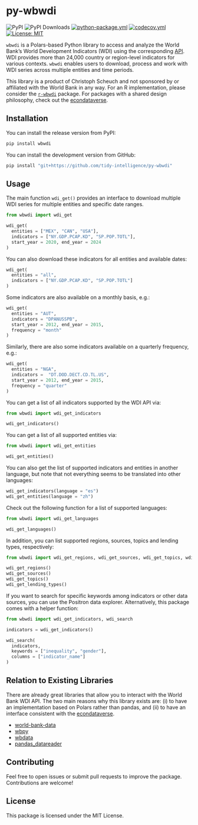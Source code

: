 # py-wbwdi
![PyPI](https://img.shields.io/pypi/v/wbwdi?label=pypi%20package)
![PyPI Downloads](https://img.shields.io/pypi/dm/wbwdi)
[![python-package.yml](https://github.com/tidy-intelligence/py-wbwdi/actions/workflows/python-package.yml/badge.svg)](https://github.com/tidy-intelligence/py-wbwdi/actions/workflows/python-package.yml)
[![codecov.yml](https://codecov.io/gh/tidy-intelligence/py-wbwdi/graph/badge.svg)](https://app.codecov.io/gh/tidy-intelligence/py-wbwdi)
[![License:
MIT](https://img.shields.io/badge/License-MIT-yellow.svg)](https://opensource.org/licenses/MIT)

`wbwdi` is a Polars-based Python library to access and analyze the World Bank’s World Development Indicators (WDI) using the corresponding [API](https://datahelpdesk.worldbank.org/knowledgebase/articles/889392-about-the-indicators-api-documentation). WDI provides more than 24,000 country or region-level indicators for various contexts. `wbwdi` enables users to download, process and work with WDI series across multiple entities and time periods.

This library is a product of Christoph Scheuch and not sponsored by or affiliated with the World Bank in any way. For an R implementation, please consider the [`r-wbwdi`](https://github.com/tidy-intelligence/r-wbwdi) package. For packages with a shared design philosophy, check out the [econdataverse](https://www.econdataverse.org/).

## Installation

You can install the release version from PyPI: 

```python
pip install wbwdi
```

You can install the development version from GitHub:

```python
pip install "git+https://github.com/tidy-intelligence/py-wbwdi"
```

## Usage

The main function `wdi_get()` provides an interface to download multiple WDI series for multiple entities and specific date ranges.

```python
from wbwdi import wdi_get

wdi_get(
  entities = ["MEX", "CAN", "USA"], 
  indicators = ["NY.GDP.PCAP.KD", "SP.POP.TOTL"],
  start_year = 2020, end_year = 2024
)
```

You can also download these indicators for all entities and available dates:

```python
wdi_get(
  entities = "all", 
  indicators = ["NY.GDP.PCAP.KD", "SP.POP.TOTL"]
)
```

Some indicators are also available on a monthly basis, e.g.:

```python
wdi_get(
  entities = "AUT", 
  indicators = "DPANUSSPB",         
  start_year = 2012, end_year = 2015, 
  frequency = "month"
)
```

Similarly, there are also some indicators available on a quarterly frequency, e.g.:

```python
wdi_get(
  entities = "NGA", 
  indicators =  "DT.DOD.DECT.CD.TL.US",
  start_year = 2012, end_year = 2015, 
  frequency = "quarter"
)
```

You can get a list of all indicators supported by the WDI API via:

```python
from wbwdi import wdi_get_indicators

wdi_get_indicators()
```

You can get a list of all supported entities via:

```python
from wbwdi import wdi_get_entities

wdi_get_entities()
```

You can also get the list of supported indicators and entities in
another language, but note that not everything seems to be translated
into other languages:

```python
wdi_get_indicators(language = "es")
wdi_get_entities(language = "zh")
```

Check out the following function for a list of supported languages:

```python
from wbwdi import wdi_get_languages

wdi_get_languages()
```

In addition, you can list supported regions, sources, topics and lending
types, respectively:

```python
from wbwdi import wdi_get_regions, wdi_get_sources, wdi_get_topics, wdi_get_lending_types

wdi_get_regions()
wdi_get_sources()
wdi_get_topics()
wdi_get_lending_types()
```

If you want to search for specific keywords among indicators or other data sources, you can use the Positron data explorer. Alternatively, this package comes with a helper function:

```python
from wbwdi import wdi_get_indicators, wdi_search

indicators = wdi_get_indicators()

wdi_search(
  indicators,
  keywords = ["inequality", "gender"],
  columns = ["indicator_name"]
)
```

## Relation to Existing Libraries

There are already great libraries that allow you to interact with the World Bank WDI API. The two main reasons why this library exists are: (i) to have an implementation based on Polars rather than pandas, and (ii) to have an interface consistent with the [econdataverse](https://www.econdataverse.org/).

- [world-bank-data](https://github.com/mwouts/world_bank_data)
- [wbpy](https://github.com/mattduck/wbpy/)
- [wbdata](https://github.com/oliversherouse/wbdata/)
- [pandas_datareader](https://pandas-datareader.readthedocs.io/en/latest/readers/world-bank.html)

## Contributing

Feel free to open issues or submit pull requests to improve the package. Contributions are welcome!

## License

This package is licensed under the MIT License.